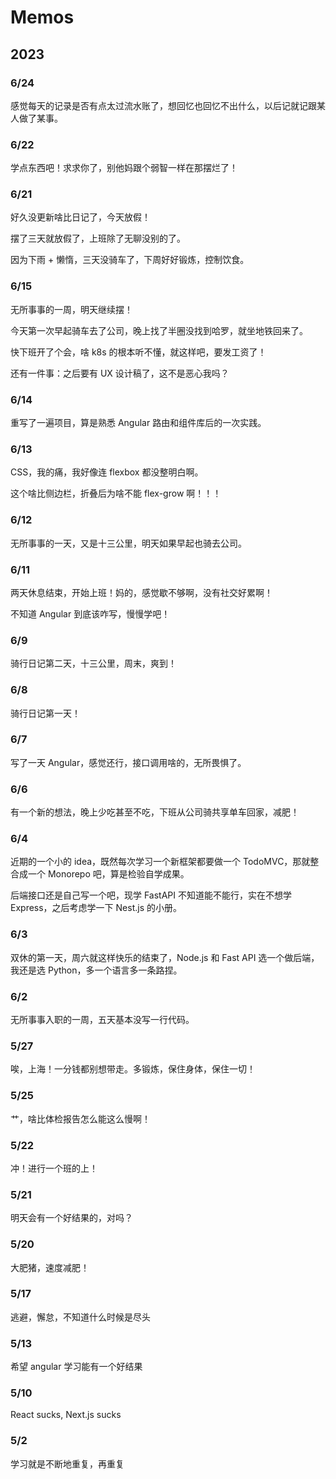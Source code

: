 # Memos

## 2023

### 6/24

感觉每天的记录是否有点太过流水账了，想回忆也回忆不出什么，以后记就记跟某人做了某事。

### 6/22

学点东西吧！求求你了，别他妈跟个弱智一样在那摆烂了！

### 6/21

好久没更新啥比日记了，今天放假！

摆了三天就放假了，上班除了无聊没别的了。

因为下雨 + 懒惰，三天没骑车了，下周好好锻炼，控制饮食。

### 6/15

无所事事的一周，明天继续摆！

今天第一次早起骑车去了公司，晚上找了半圈没找到哈罗，就坐地铁回来了。

快下班开了个会，啥 k8s 的根本听不懂，就这样吧，要发工资了！

还有一件事：之后要有 UX 设计稿了，这不是恶心我吗？

### 6/14

重写了一遍项目，算是熟悉 Angular 路由和组件库后的一次实践。

### 6/13

CSS，我的痛，我好像连 flexbox 都没整明白啊。

这个啥比侧边栏，折叠后为啥不能 flex-grow 啊！！！

### 6/12

无所事事的一天，又是十三公里，明天如果早起也骑去公司。

### 6/11

两天休息结束，开始上班！妈的，感觉歇不够啊，没有社交好累啊！

不知道 Angular 到底该咋写，慢慢学吧！

### 6/9

骑行日记第二天，十三公里，周末，爽到！

### 6/8

骑行日记第一天！

### 6/7

写了一天 Angular，感觉还行，接口调用啥的，无所畏惧了。

### 6/6

有一个新的想法，晚上少吃甚至不吃，下班从公司骑共享单车回家，减肥！

### 6/4

近期的一个小的 idea，既然每次学习一个新框架都要做一个 TodoMVC，那就整合成一个 Monorepo 吧，算是检验自学成果。

后端接口还是自己写一个吧，现学 FastAPI 不知道能不能行，实在不想学 Express，之后考虑学一下 Nest.js 的小册。


### 6/3

双休的第一天，周六就这样快乐的结束了，Node.js 和 Fast API 选一个做后端，我还是选 Python，多一个语言多一条路捏。

### 6/2

无所事事入职的一周，五天基本没写一行代码。

### 5/27

唉，上海！一分钱都别想带走。多锻炼，保住身体，保住一切！

### 5/25

艹，啥比体检报告怎么能这么慢啊！

### 5/22

冲！进行一个班的上！

### 5/21

明天会有一个好结果的，对吗？

### 5/20

大肥猪，速度减肥！

### 5/17

逃避，懈怠，不知道什么时候是尽头

### 5/13

希望 angular 学习能有一个好结果

### 5/10

React sucks, Next.js sucks

### 5/2

学习就是不断地重复，再重复
